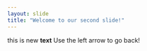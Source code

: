 ```yaml
---
layout: slide
title: "Welcome to our second slide!"
---
```

this is new **text**
Use the left arrow to go back!
